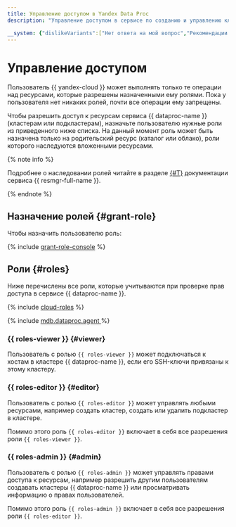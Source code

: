 ```yaml
---
title: Управление доступом в Yandex Data Proc
description: "Управление доступом в сервисе по созданию и управлению кластерами Apache Hadoop® и Apache Spark™. Чтобы разрешить доступ к ресурсам сервиса Data Proc (кластерам или подкластерам), назначьте пользователю нужные роли из приведенного списка."

__system: {"dislikeVariants":["Нет ответа на мой вопрос","Рекомендации не помогли","Содержание не соответсвует заголовку","Другое"]}
---
```



# Управление доступом

Пользователь {{ yandex-cloud }} может выполнять только те операции над ресурсами, которые разрешены назначенными ему ролями. Пока у пользователя нет никаких ролей, почти все операции ему запрещены.

Чтобы разрешить доступ к ресурсам сервиса {{ dataproc-name }} (кластерам или подкластерам), назначьте пользователю нужные роли из приведенного ниже списка. На данный момент роль может быть назначена только на родительский ресурс (каталог или облако), роли которого наследуются вложенными ресурсами.

{% note info %}

Подробнее о наследовании ролей читайте в разделе [{#T}](../../resource-manager/concepts/resources-hierarchy.md#access-rights-inheritance) документации сервиса {{ resmgr-full-name }}.

{% endnote %}

## Назначение ролей {#grant-role}

Чтобы назначить пользователю роль:

{% include [grant-role-console](../../_includes/grant-role-console.md) %}

## Роли {#roles}

Ниже перечислены все роли, которые учитываются при проверке прав доступа в сервисе
{{ dataproc-name }}.

{% include [cloud-roles](../../_includes/cloud-roles.md) %}

{% include [mdb.dataproc.agent ](../../_includes/roles-dataproc-agent.md) %}

### {{ roles-viewer }} {#viewer}

Пользователь с ролью `{{ roles-viewer }}` может подключаться к хостам в кластере
{{ dataproc-name }}, если его SSH-ключи привязаны к этому кластеру.

### {{ roles-editor }} {#editor}

Пользователь с ролью `{{ roles-editor }}` может управлять любыми ресурсами, например создать кластер, создать или удалить подкластер в кластере.

Помимо этого роль `{{ roles-editor }}` включает в себя все разрешения роли `{{ roles-viewer }}`.

### {{ roles-admin }} {#admin}

Пользователь с ролью `{{ roles-admin }}` может управлять правами доступа к ресурсам, например разрешить другим пользователям создавать кластеры {{ dataproc-name }} или просматривать информацию о правах пользователей.

Помимо этого роль `{{ roles-admin }}` включает в себя все разрешения роли `{{ roles-editor }}`.
